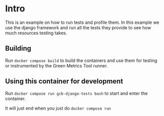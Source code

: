 # Intro

This is an example on how to run tests and profile them. In this example we use the django framework and
run all the tests they provide to see how much resources testing takes.

## Building

Run `docker compose build` to build the containers and use them for testing or
instrumented by the Green Metrics Tool runner.

## Using this container for development

Run `docker compose run gcb-django-tests bash` to start and enter the container.

It will just end when you just do `docker compose run`

